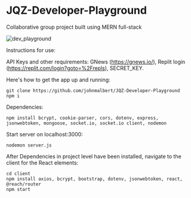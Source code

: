# JQZ-Developer-Playground
Collaborative group project built using MERN full-stack

![dev_playground](https://user-images.githubusercontent.com/24249474/114427684-30a9aa00-9b70-11eb-8daa-663d2e6a6a55.gif)

Instructions for use:

API Keys and other requirements: GNews (https://gnews.io/), Replit login (https://replit.com/login?goto=%2Frepls), SECRET_KEY.

Here's how to get the app up and running: 
```
git clone https://github.com/johnmalbert/JQZ-Developer-Playground
npm i
```

Dependencies: 
``` 
npm install bcrypt, cookie-parser, cors, dotenv, express, jsonwebtoken, mongoose, socket.io, socket.io client, nodemon
```

Start server on localhost:3000: 
```
nodemon server.js
```

After Dependencies in project level have been installed, navigate to the client for the React elements: 
``` 
cd client
npm install axios, bcrypt, bootstrap, dotenv, jsonwebtoken, react, @reach/router  
npm start
```
